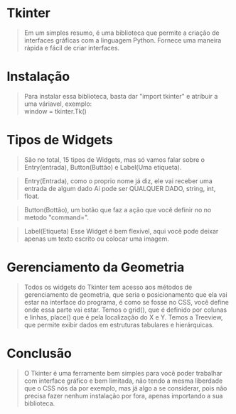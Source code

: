 # Tkinter
> Em um simples resumo, é uma biblioteca que permite a criação de interfaces gráficas com a linguagem Python. Fornece uma maneira rápida e fácil de criar interfaces.

# Instalação
> Para instalar essa biblioteca, basta dar "import tkinter" e atribuir a uma váriavel, exemplo:  
> window = tkinter.Tk()

# Tipos de Widgets
> São no total, 15 tipos de Widgets, mas só vamos falar sobre o Entry(entrada), Button(Buttão) e 
> Label(Uma etiqueta). 

> Entry(Entrada), como o proprio nome já diz, ele vai receber uma entrada de algum dado
> Ai pode ser QUALQUER DADO, string, int, float.

> Button(Bottão), um botão que faz a ação que você definir no no metodo "command=".

>Label(Etiqueta) Esse Widget é bem flexivel, aqui você pode deixar apenas um texto escrito ou colocar uma imagem.

# Gerenciamento da Geometria
> Todos os widgets do Tkinter tem acesso aos métodos de gerenciamento de geometria, que seria o
> posicionamento que ela vai estar na interface do programa, é como se fosse no CSS, você define 
> onde essa parte vai estar. Temos o grid(), que é definido por colunas e linhas, place() que é 
> pela localização do X e Y.
> Temos a Treeview, que permite exibir dados em estruturas tabulares e hierárquicas.

# Conclusão
> O Tkinter é uma ferramente bem simples para você poder trabalhar com interface gráfico e bem 
> limitada, não tendo a mesma liberdade que o CSS nós da por exemplo, mas já algo a se considerar,
> pois não precisa fazer nenhum instalação por fora, apenas importando a sua biblioteca.
